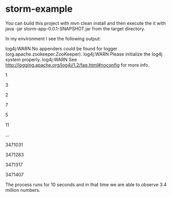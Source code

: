 # storm-example

You can build this project with mvn clean install and then execute the it with java -jar storm-app-0.0.1-SNAPSHOT.jar
from the target directory.

In my environment I see the following output:

log4j:WARN No appenders could be found for logger (org.apache.zookeeper.ZooKeeper).
log4j:WARN Please initialize the log4j system properly.
log4j:WARN See http://logging.apache.org/log4j/1.2/faq.html#noconfig for more info.

1

3

2

7

5

11

...

3471031

3471283

3471317

3471407


The process runs for 10 seconds and in that time we are able to observe 3.4 million numbers.
